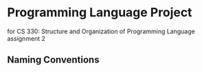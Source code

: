 # Programming Language Project
for CS 330: Structure and Organization of Programming Language assignment 2

## Naming Conventions



